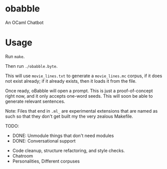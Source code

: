 # obabble
An OCaml Chatbot

Usage
=====

Run `make`.

Then run `./obabble.byte`.

This will use `movie_lines.txt` to generate a `movie_lines.mc` corpus, if it does not exist already; if it already exists, then it loads it from the file.

Once ready, oBabble will open a prompt. This is just a proof-of-concept right now, and it only accepts one-word seeds. This will soon be able to generate relevant sentences.

Note: Files that end in `.ml_` are experimental extensions that are named as such so that they don't get built my the very zealous Makefile.

TODO:
+ DONE: Unmodule things that don't need modules
+ DONE: Conversational support
* Code cleanup, structure refactoring, and style checks.
* Chatroom
* Personalities, Different corpuses
